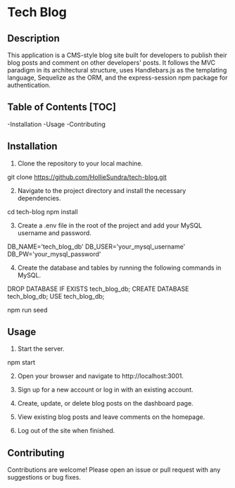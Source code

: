 # Tech Blog

## Description

This application is a CMS-style blog site built for developers to publish their blog posts and comment on other developers' posts. It follows the MVC paradigm in its architectural structure, uses Handlebars.js as the templating language, Sequelize as the ORM, and the express-session npm package for authentication.

## Table of Contents [TOC]

 -Installation
 -Usage
 -Contributing

## Installation

1. Clone the repository to your local machine.

git clone https://github.com/HollieSundra/tech-blog.git

2. Navigate to the project directory and install the necessary dependencies.

cd tech-blog
npm install

3. Create a .env file in the root of the project and add your MySQL username and password.

DB_NAME='tech_blog_db'
DB_USER='your_mysql_username'
DB_PW='your_mysql_password'

4. Create the database and tables by running the following commands in MySQL.

DROP DATABASE IF EXISTS tech_blog_db;
CREATE DATABASE tech_blog_db;
USE tech_blog_db;

npm run seed

## Usage

1. Start the server.

npm start

2. Open your browser and navigate to http://localhost:3001.

3. Sign up for a new account or log in with an existing account.

4. Create, update, or delete blog posts on the dashboard page.

5. View existing blog posts and leave comments on the homepage.

6. Log out of the site when finished.

## Contributing

Contributions are welcome! Please open an issue or pull request with any suggestions or bug fixes.

